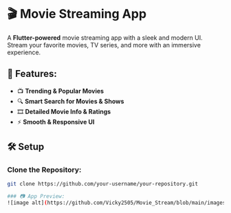# 🎬 Movie Streaming App

A **Flutter-powered** movie streaming app with a sleek and modern UI. Stream your favorite movies, TV series, and more with an immersive experience.

## 🚀 Features:
- 📺 **Trending & Popular Movies**
- 🔍 **Smart Search for Movies & Shows**
- 🎞 **Detailed Movie Info & Ratings**
- ⚡ **Smooth & Responsive UI**

## 🛠 Setup

### Clone the Repository:
```sh
git clone https://github.com/your-username/your-repository.git

### 📷 App Preview:
![image alt](https://github.com/Vicky2505/Movie_Stream/blob/main/images/movie_stream_app.png?raw=true)
